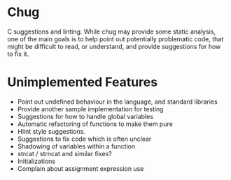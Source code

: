 # Chug
C suggestions and linting. While chug may provide some static
analysis, one of the main goals is to help point out potentially
problematic code, that might be difficult to read, or understand, and
provide suggestions for how to fix it.

# Unimplemented Features

- Point out undefined behaviour in the language, and standard libraries
- Provide another sample implementation for testing
- Suggestions for how to handle global variables
- Automatic refactoring of functions to make them pure
- Hlint style suggestions.
- Suggestions to fix code which is often unclear
- Shadowing of variables within a function
- strcat / strncat and similar fixes?
- Initializations
- Complain about assignment expression use
